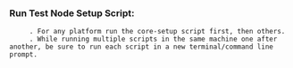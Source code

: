 ### Run Test Node Setup Script:
         . For any platform run the core-setup script first, then others.
         . While running multiple scripts in the same machine one after another, be sure to run each script in a new terminal/command line prompt.
